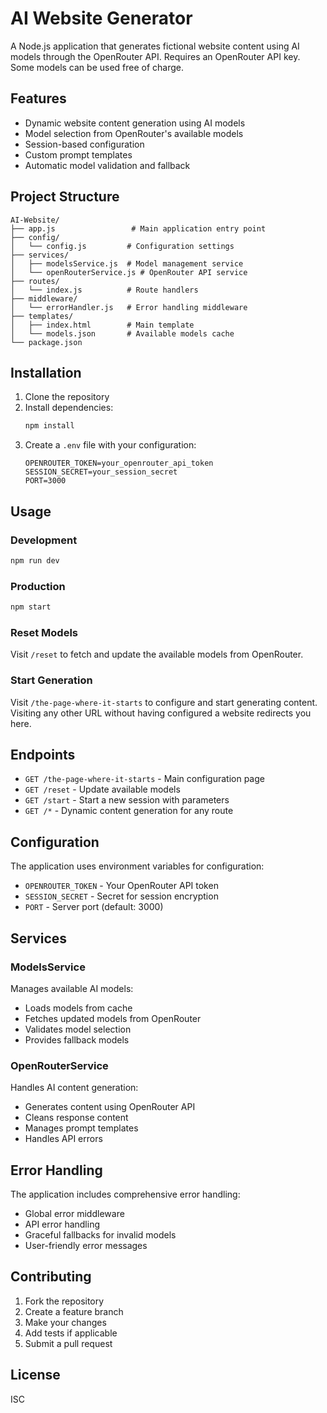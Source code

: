 # AI Website Generator

A Node.js application that generates fictional website content using AI models through the OpenRouter API.
Requires an OpenRouter API key. Some models can be used free of charge.

## Features

- Dynamic website content generation using AI models
- Model selection from OpenRouter's available models
- Session-based configuration
- Custom prompt templates
- Automatic model validation and fallback

## Project Structure

```
AI-Website/
├── app.js                 # Main application entry point
├── config/
│   └── config.js         # Configuration settings
├── services/
│   ├── modelsService.js  # Model management service
│   └── openRouterService.js # OpenRouter API service
├── routes/
│   └── index.js          # Route handlers
├── middleware/
│   └── errorHandler.js   # Error handling middleware
├── templates/
│   ├── index.html        # Main template
│   └── models.json       # Available models cache
└── package.json
```

## Installation

1. Clone the repository
2. Install dependencies:
   ```bash
   npm install
   ```
3. Create a `.env` file with your configuration:
   ```
   OPENROUTER_TOKEN=your_openrouter_api_token
   SESSION_SECRET=your_session_secret
   PORT=3000
   ```

## Usage

### Development
```bash
npm run dev
```

### Production
```bash
npm start
```

### Reset Models
Visit `/reset` to fetch and update the available models from OpenRouter.

### Start Generation
Visit `/the-page-where-it-starts` to configure and start generating content.
Visiting any other URL without having configured a website redirects you here.

## Endpoints

- `GET /the-page-where-it-starts` - Main configuration page
- `GET /reset` - Update available models
- `GET /start` - Start a new session with parameters
- `GET /*` - Dynamic content generation for any route

## Configuration

The application uses environment variables for configuration:

- `OPENROUTER_TOKEN` - Your OpenRouter API token
- `SESSION_SECRET` - Secret for session encryption
- `PORT` - Server port (default: 3000)

## Services

### ModelsService
Manages available AI models:
- Loads models from cache
- Fetches updated models from OpenRouter
- Validates model selection
- Provides fallback models

### OpenRouterService
Handles AI content generation:
- Generates content using OpenRouter API
- Cleans response content
- Manages prompt templates
- Handles API errors

## Error Handling

The application includes comprehensive error handling:
- Global error middleware
- API error handling
- Graceful fallbacks for invalid models
- User-friendly error messages

## Contributing

1. Fork the repository
2. Create a feature branch
3. Make your changes
4. Add tests if applicable
5. Submit a pull request

## License

ISC 
